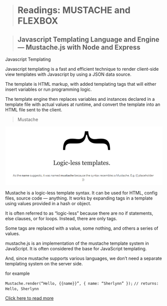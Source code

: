 > # Readings: MUSTACHE and FLEXBOX


> ## Javascript Templating Language and Engine— Mustache.js with Node and Express

Javascript Templating

Javascript templating is a fast and efficient technique to render client-side view templates with Javascript by using a JSON data source.

 The template is HTML markup, with added templating tags that will either insert variables or run programming logic.

The template engine then replaces variables and instances declared in a template file with actual values at runtime, and convert the template into an HTML file sent to the client.

> Mustache

![](pic/mustach.PNG)

Mustache is a logic-less template syntax. It can be used for HTML, config files, source code — anything. It works by expanding tags in a template using values provided in a hash or object.

It is often referred to as “logic-less” because there are no if statements, else clauses, or for loops. Instead, there are only tags. 

Some tags are replaced with a value, some nothing, and others a series of values.

mustache.js is an implementation of the mustache template system in JavaScript. It is often considered the base for JavaScript templating.

 And, since mustache supports various languages, we don’t need a separate templating system on the server side.

 for example 

   `Mustache.render(“Hello, {{name}}”, { name: “Sherlynn” });`
    `// returns: Hello, Sherlynn`

    


[Click here to read more](lab02b.md)